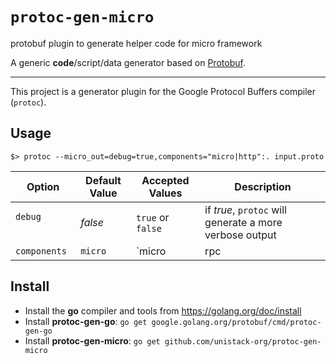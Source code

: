 # `protoc-gen-micro`
protobuf plugin to generate helper code for micro framework

A generic **code**/script/data generator based on [Protobuf](https://developers.google.com/protocol-buffers/).

---

This project is a generator plugin for the Google Protocol Buffers compiler (`protoc`).

## Usage

```console
$> protoc --micro_out=debug=true,components="micro|http":. input.proto
```

| Option                | Default Value | Accepted Values           | Description
|-----------------------|---------------|---------------------------|-----------------------
| `debug`               | *false*       | `true` or `false`         | if *true*, `protoc` will generate a more verbose output
| `components`          | `micro`       | `micro|rpc|http|chi|gorilla` | some values cant coexists like gorilla/chi or rpc/http

## Install

* Install the **go** compiler and tools from https://golang.org/doc/install
* Install **protoc-gen-go**: `go get google.golang.org/protobuf/cmd/protoc-gen-go`
* Install **protoc-gen-micro**: `go get github.com/unistack-org/protoc-gen-micro`
